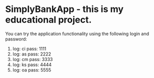 # SimplyBankApp - this is my educational project.

You can try the application functionality using the following login and password:

1. log: ci pass: 1111
2. log: as pass: 2222
3. log: cm pass: 3333
4. log: ks pass: 4444
5. log: oa pass: 5555
